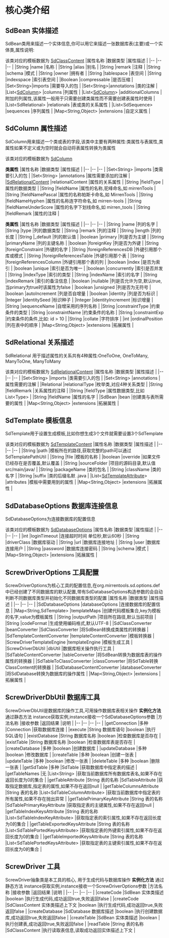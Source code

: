 # 核心类介绍
## SdBean 实体描述
SdBean类用来描述一个实体信息,你可以用它来描述一张数据库表(主要)或一个实体类,属性说明:

该类对应的模板数据为 [SdClassContent](./template-attr.md#sdclasscontent-实体类属性) 
|属性名称	|数据类型	|属性描述	|
|--	|--	|--	|
|String	|name	|名称	|
|String	|alias	|别名	|
|String	|remark	|注释	|
|String	|schema	|模式	|
|String	|owner	|拥有者	|
|String	|tablespace	|表空间	|
|String	|indexspace	|索引表空间	|
|Boolean	|compressable	|是否压缩	|
|Set&lt;String&gt;|imports	|需要导入的包	|
|Set&lt;String&gt;|annotations	|类的注解	|
|List&lt;[SdColumn](./template-attr.md#sdcolumn-实体类的列属性)&gt;	|columns	|列属性	|
|List&lt;[SdColumn](./template-attr.md#sdcolumn-实体类的列属性)&gt;	|additionalColumns	|附加的列属性,该属性一般用于只需要创建类属性而不需要创建表属性时使用	|
|List&lt;SdRelational&gt;	|relationals	|表或类的关系属性	|
|List&lt;SdSequence&gt;	|sequences	|序列属性	|
|Map&lt;String,Object&gt;	|extensions	|自定义属性	|

## SdColumn 属性描述
SdColumn用来描述一个类或表的字段,该类中主要有两种属性:类属性与表属性,类属性如果不定义或为空时就会自动将表属性转换为类属性

该类对应的模板数据为 [SdColumn](./template-attr.md#sdcolumn-实体类的列属性) 

**类属性**
|属性名称	|数据类型	|属性描述	|
|--	|--	|--	|
|Set&lt;String&gt;	|imports	|类需要引入的包	|
|Set&lt;String&gt;	|annotations	|属性需要添加的注解	|
|[SdRelationalContent](./template-attr.md#sdrelationalcontent-关系属性)	|relationalContent	|属性的关系属性	|
|String	|fieldType	|属性的数据类型	|
|String	|fieldName	|属性的名称,驼峰命名,如 mirrenTools	|
|String	|fieldNamePascal	|属性的名称帕斯卡命名,如 MirrenTools	|
|String	|fieldNameHyphen	|属性的名称连字符命名,如 mirren-tools	|
|String	|fieldNameUnderScore	|属性的名字下划线命名,如 mirren_tools	|
|String	|fieldRemark	|属性的注释	|

**类属性**
|属性名称	|数据类型	|属性描述	|
|--	|--	|--	|
|String	|name	|列的名字	|
|String	|type	|列的数据类型	|
|String	|remark	|列的注释	|
|String	|length	|列的长度	|
|String	|_default	|列的默认值	|
|boolean	|primary	|列是否为主键	|
|String	|primaryName	|列的主键名称	|
|boolean	|foreignKey	|列是否为外键	|
|String	|foreignConstraint	|外键的名字	|
|String	|foreignReferencesDB	|外键引用那个库或模式	|
|String	|foreignReferencesTable	|外键引用那个表	|
|String	|foreignReferencesColumn	|外键引用那个表的列	|
|boolean	|index	|是否为索引	|
|boolean	|unique	|索引是否为唯一	|
|boolean	|concurrently	|索引是否并发	|
|String	|indexType	|索引的类型	|
|String	|indexName	|索引的名字	|
|String	|indexRemark	|索引的备注信息	|
|boolean	|nullable	|列是否允许为空,默认true,当primary为true时该属性为false	|
|boolean	|unsigned	|列是否为无符号	|
|boolean	|autoIncrement	|列是否自增量	|
|boolean	|identity	|列是否为标识	|
|Integer	|identitySeed	|标识种子	|
|Integer	|identityIncrement	|标识增量	|
|String	|sequenceName	|自增采用的序列名称	|
|String	|constraintType	|约束条件的类型	|
|String	|constraintName	|约束条件的名称	|
|String	|constraintExp	|约束条件的条件,比如: id &gt; 10	|
|String	|collate	|字符排序	|
|int	|ordinalPosition	|列在表中的顺序	|
|Map&lt;String,Object&gt;	|extensions	|拓展属性	|

## SdRelational 关系描述
SdRelational 用于描述属性的关系共有4种属性:OneToOne, OneToMany, ManyToOne, ManyToMany

该类对应的模板数据为 [SdRelationalContent](./template-attr.md#sdrelationalcontent-关系属性) 
|属性名称	|数据类型	|属性描述	|
|--	|--	|--	|
|Set&lt;String&gt;	|imports	|类需要引入的包	|
|Set&lt;String&gt;	|annotations	|属性需要的注解	|
|Relational	|relationalType	|枚举类,对应4种关系类型	|
|String	|fieldRemark	|关系属性的注释	|
|String	|fieldType	|属性数据类型,比如List&lt;Type&gt;	|
|String	|fieldName	|属性的名字	|
|SdBean	|bean	|创建类与表所需要的属性	|
|Map&lt;String,Object&gt;	|extensions	|拓展属性	|

## SdTemplate 模板信息
SdTemplate用于设置生成模板,比如你想生成3个文件就需要设置3个SdTemplate

该类对应的模板数据为 [SdTemplateContent](./template-attr.md#sdtemplatecontent-模板属性) 
|属性名称	|数据类型	|属性描述	|
|--	|--	|--	|
|String	|path	|模板所在的路径,获取完整的path可以通过SdTemplatePathUtil	|
|String	|file	|模板的名称	|
|boolean	|override	|如果文件已经存在是否覆盖,默认覆盖	|
|String	|sourceFolder	|项目的源码目录,默认值src/main/java/	|
|String	|packageName	|类的包名	|
|String	|className	|类的名字	|
|String	|suffix	|类的后缀名默 .java	|
|List&lt;[SdTemplateAttribute](./template-attr.md#sdtemplateattribute-模板属性值)&gt;	|attributes	|模板中需要用到的属性	|
|Map&lt;String,Object&gt;	|extensions	|拓展属性	|

## SdDatabaseOptions 数据库连接信息
SdDatabaseOptions为连接数据库的配置信息

该类对应的模板数据为 [SdDatabaseOptions](./template-attr.md#sddatabaseoptions-数据库连接信息) 
|属性名称	|数据类型	|属性描述	|
|--	|--	|--	|
|int	|loginTimeout	|连接超时时间 单位秒,默认60秒	|
|String	|driverClass	|数据库驱动	|
|String	|url	|数据库连接地址	|
|String	|user	|数据库连接用户	|
|String	|password	|数据库连接密码	|
|String	|schema	|模式	|
|Map&lt;String,Object&gt;	|extensions	|拓展属性	|

## ScrewDriverOptions 工具配置
ScrewDriverOptions为核心工具的配置信息,在org.mirrentools.sd.options.def中已经创建了不同数据库的默认配置,带有SdDatabaseOptions构造参数的会自动判断不同数据库类型并初始化不同数据库类型的配置
|属性名称	|数据类型	|属性描述	|
|--	|--	|--	|
|SdDatabaseOptions	|databaseOptions	|连接数据库的配置信息	|
|Map&lt;String,SdTemplate&gt;	|templateMaps	|创建代码模板集合,key为模板的名字,value为模板属性	|
|String	|outputPath	|项目所在路径,默认当前项目	|
|String	|codeFormat	|生成使用编码格式,默认UTF-8	|
|SdClassConverter	|beanConverter	|SdClassConverter	|将SdBean转换成类属性的转换器	|
|SdTemplateContentConverter	|templateContentConverter	|模板转换器	|
|ScrewDriverTemplateEngine	|templateEngine	|模板生成工具	|
|ScrewDriverDbUtil	|dbUtil	|数据库相关操作执行工具	|
|SdTableContentConverter	|tableConverter	|将SdBean转换为数据库表的操作属性的转换器	|
|SdTableToClassConverter	|classConverter	|将SdTable转换ClassContent的转换器	|
|SdDatabaseContentConverter	|databaseConverter	|将SdDatabase转换为数据库的操作属性	|
|Map&lt;String,Object&gt;	|extensions	|拓展属性	|



## ScrewDriverDbUtil 数据库工具
ScrewDriverDbUtil是数据库的操作工具,可用操作数据库表相关操作
**实例化方法**
通过静态方法 instance获取实例,instance接收一个SdDatabaseOptions参数
|方法名称	|接收参数	|返回结果	|说明	|
|--	|--	|--	|--	|
|getConnection	|多种	|Connection	|获取数据库连接 |
|execute	|String 数据库语句	|boolean	|执行SQL语句 |
|existDatabase	|String 数据库名称	|boolean	|检查数据库是否存在 |
|existTable	|String 数据库名称	|boolean	|检查数据库表是否存在 |
|createDatabase	|多种	|boolean	|创建数据库 |
|updateDatabase	|多种	|boolean	|修改数据库 |
|createTable	|多种	|boolean	|创建一张表 |
|updateTable	|多种	|boolean	|修改一张表 |
|deleteTable	|多种	|boolean	|删除一张表 |
|getSdTable	|多种	|SdTable	|获取数据库中指定表的描述 |
|getTableNames	|无	|List&lt;String&gt;	|获取当前数据库所有数据库表名,如果不存在返回长度为0的集合 |
|getTableAttribute	|String 表的名称	|SdTableAttribute	|获取指定数据库,指定表的属性,如果不存在返回null |
|getTableColumnsAttribute	|String 表的名称	|List&lt;SdTableColumnAttribute&gt;	|获取当前数据库中指定表的所有属性,如果不存在抛出异常 |
|getTablePrimaryKeyAttribute	|String 表的名称	|SdTablePrimaryKeyAttribute	|获取指定表的主键属性,如果不存在返回null |
|getTableIndexKeysAttribute	|String 表的名称	|List&lt;SdTableIndexKeyAttribute&gt;	|获取指定表的索引属性,如果不存在返回长度为0的集合 |
|getTableExportedKeysAttribute	|String 表的名称	|List&lt;SdTablePortedKeysAttribute&gt;	|获取指定表的外键索引属性,如果不存在返回长度为0的集合 |
|getTableImportedKeysAttribute	|String 表的名称	|List&lt;SdTablePortedKeysAttribute&gt;	|获取指定表的主键索引属性,如果不存在返回长度为0的集合 |


## ScrewDriver 工具
ScrewDriver抽象类是本工具的核心, 用于生成代码与数据库操作
**实例化方法**
通过静态方法 instance获取实例,instance接收一个ScrewDriverOptions参数
|方法名称	|接收参数	|返回结果	|说明	|
|--	|--	|--	|--	|
|createCode	|SdBean 实体类描述	|boolean	|执行生成代码,成功返回true,失败返回false	|
|createCode	|SdClassContent 实体类描述上下文	|boolean	|执行生成代码,成功返回true,失败返回false	|
|createDatabase	|SdDatabase 数据库描述	|boolean	|执行创建数据库,成功返回true,失败返回false	|
|createTable	|SdBean 实体类描述	|boolean	|执行创建表,成功返回true,失败返回false	|
|readTable	|String 表的名称	|SdClassContent	|执行读取表信息,读取成功返回实体描述上下文	|
